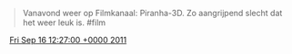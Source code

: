 > Vanavond weer op Filmkanaal: Piranha\-3D\. Zo aangrijpend slecht dat het weer leuk is\. \#film

<img src="../../media/tweet.ico" width="12" /> [Fri Sep 16 12:27:00 +0000 2011](https://twitter.com/DromerDenker/status/114676658782474240)